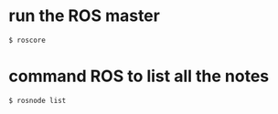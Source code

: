 # run the ROS master
```shell
$ roscore
```
# command ROS to list all the notes
```shell
$ rosnode list
```

